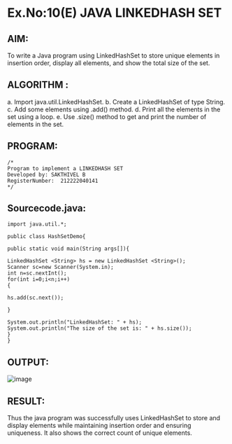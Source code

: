 # Ex.No:10(E)  JAVA LINKEDHASH SET

## AIM:
To write a Java program using LinkedHashSet to store unique elements in insertion order, display all elements, and show the total size of the set.
## ALGORITHM :
a.	Import java.util.LinkedHashSet.
b.	Create a LinkedHashSet of type String.
c.	Add some elements using .add() method.
d.	Print all the elements in the set using a loop.
e.	Use .size() method to get and print the number of elements in the set.



## PROGRAM:
 ```
/*
Program to implement a LINKEDHASH SET
Developed by: SAKTHIVEL B
RegisterNumber:  212222040141
*/
```

## Sourcecode.java:

```
import java.util.*;

public class HashSetDemo{

public static void main(String args[]){

LinkedHashSet <String> hs = new LinkedHashSet <String>();
Scanner sc=new Scanner(System.in);
int n=sc.nextInt();
for(int i=0;i<n;i++)
{
    
hs.add(sc.next());

}

System.out.println("LinkedHashSet: " + hs);  
System.out.println("The size of the set is: " + hs.size());  
}
}
```





## OUTPUT:

![image](https://github.com/user-attachments/assets/1c5f5776-53ea-4b47-9779-73d8a3c1d9ba)


## RESULT:

Thus the java program was successfully uses LinkedHashSet to store and display elements while maintaining insertion order and ensuring uniqueness. It also shows the correct count of unique elements. 
